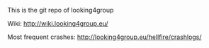 This is the git repo of looking4group

Wiki: http://wiki.looking4group.eu/

Most frequent crashes:
http://looking4group.eu/hellfire/crashlogs/
